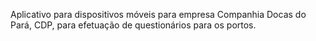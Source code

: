 Aplicativo para dispositivos móveis para empresa Companhia Docas do Pará, CDP, para efetuação de questionários para os portos.